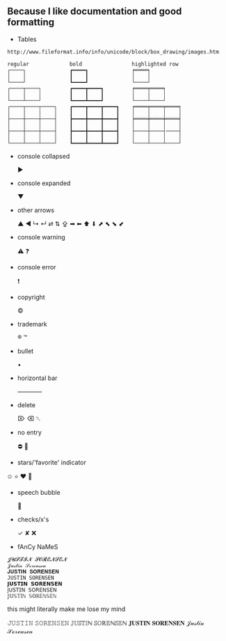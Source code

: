 ## Because I like documentation and good formatting

- Tables

```
http://www.fileformat.info/info/unicode/block/box_drawing/images.htm

regular             bold                highlighted row
┌────┐              ┏━━━━┓              ╒════╕
│    │              ┃    ┃              │    │
└────┘              ┗━━━━┛              └────┘
┌────┬────┐         ┏━━━━┳━━━━┓         ╒════╤════╕
│    │    │         ┃    ┃    ┃         │    │    │
└────┴────┘         ┗━━━━┻━━━━┛         └────┴────┘
┌────┬────┬────┐    ┏━━━━┳━━━━┳━━━━┓    ╒════╤════╤════╕
│    │    │    │    ┃    ┃    ┃    ┃    │    │    │    │
├────┼────┼────┤    ┣━━━━╋━━━━╋━━━━┫    ╞════╪════╪════╡
│    │    │    │    ┃    ┃    ┃    ┃    │    │    │    │
├────┼────┼────┤    ┣━━━━╋━━━━╋━━━━┫    ├────┼────┤────┤
│    │    │    │    ┃    ┃    ┃    ┃    │    │    │    │
└────┴────┴────┘    ┗━━━━┻━━━━┻━━━━┛    └────┴────┴────┘
```

- console collapsed

    ▶

- console expanded

    ▼

- other arrows

    ▲ ◀ ↳ ↵ ⇄ ⇅ ⇪ ➡ ⬅ ⬆ ⬇ ⬈ ⬉ ⬊ ⬋

- console warning

    ⚠ ❓

- console error

    ❗

- copyright

    ©

- trademark

    ® ™

- bullet

    •

- horizontal bar

    ————

- delete

    ⌦ ⌫ ␡

- no entry

    ⛔ 🚫

- stars/'favorite' indicator

✩ ⭐ ❤ 🖤

- speech bubble

    💬

- checks/x's

    ✓ ✘ ❌

- fAnCy NaMeS

```
𝓙𝓤𝓢𝓣𝓘𝓝 𝓢𝓞𝓡𝓔𝓝𝓢𝓔𝓝
𝒥𝓊𝓈𝓉𝒾𝓃 𝒮ℴ𝓇ℯ𝓃𝓈ℯ𝓃
𝐉𝐔𝐒𝐓𝐈𝐍 𝐒𝐎𝐑𝐄𝐍𝐒𝐄𝐍
𝙹𝚄𝚂𝚃𝙸𝙽 𝚂𝙾𝚁𝙴𝙽𝚂𝙴𝙽
𝗝𝗨𝗦𝗧𝗜𝗡 𝗦𝗢𝗥𝗘𝗡𝗦𝗘𝗡
𝖩𝖴𝖲𝖳𝖨𝖭 𝖲𝖮𝖱𝖤𝖭𝖲𝖤𝖭
𝕁𝕌𝕊𝕋𝕀ℕ 𝕊𝕆ℝ𝔼ℕ𝕊𝔼ℕ
```


this might literally make me lose my mind







𝙹𝚄𝚂𝚃𝙸𝙽 𝚂𝙾𝚁𝙴𝙽𝚂𝙴𝙽
𝕁𝕌𝕊𝕋𝕀ℕ 𝕊𝕆ℝ𝔼ℕ𝕊𝔼ℕ
𝐉𝐔𝐒𝐓𝐈𝐍 𝐒𝐎𝐑𝐄𝐍𝐒𝐄𝐍
𝒥𝓊𝓈𝓉𝒾𝓃 𝒮ℴ𝓇ℯ𝓃𝓈ℯ𝓃














